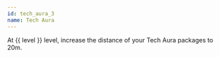 ```yaml
---
id: tech_aura_3
name: Tech Aura
---
```

At {{ level }} level, increase the distance of your Tech Aura packages to 20m.
